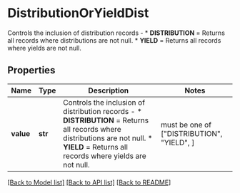# DistributionOrYieldDist

Controls the inclusion of distribution records -    * **DISTRIBUTION** = Returns all records where distributions are not null.   * **YIELD** = Returns all records where yields are not null. 

## Properties
Name | Type | Description | Notes
------------ | ------------- | ------------- | -------------
**value** | **str** | Controls the inclusion of distribution records -    * **DISTRIBUTION** &#x3D; Returns all records where distributions are not null.   * **YIELD** &#x3D; Returns all records where yields are not null.  |  must be one of ["DISTRIBUTION", "YIELD", ]

[[Back to Model list]](../README.md#documentation-for-models) [[Back to API list]](../README.md#documentation-for-api-endpoints) [[Back to README]](../README.md)


